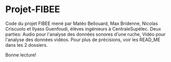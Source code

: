 # Projet-FIBEE

Code du projet FIBEE mené par Matéo Bellouard, Max Bridenne, Nicolas Criscuolo et Ilyass Guenfoudi, élèves ingénieurs à CentraleSupélec. Deux parties: Audio pour l'analyse des données sonores d'une ruche, Vidéo pour l'analyse des données vidéos. Pour plus de précisions, voir les READ_ME dans les 2 dossiers.

Bonne lecture! 
